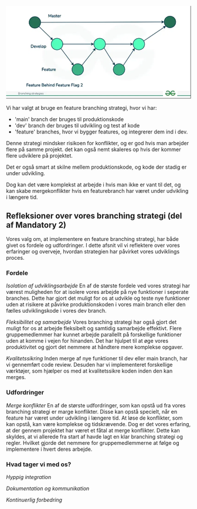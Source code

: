![Image of branching strategy](./images/image-243.png)


Vi har valgt at bruge en feature branching strategi, hvor vi har:
* 'main' branch der bruges til produktionskode
* 'dev' branch der bruges til udvikling og test af kode
* 'feature' branches, hvor vi bygger features, og integrerer dem ind i dev.

Denne strategi mindsker risikoen for konflikter, og er god hvis man arbejder flere på samme projekt. det kan også nemt skaleres op hvis der kommer flere udviklere på projektet.

Det er også smart at skilne mellem produktionskode, og kode der stadig er under udvikling.

Dog kan det være komplekst at arbejde i hvis man ikke er vant til det, og kan skabe mergekonflikter hvis en featurebranch har været under udvikling i længere tid.

## Refleksioner over vores branching strategi (del af Mandatory 2)
Vores valg om, at implementere en feature branching strategi, har både givet os fordele og udfordringer. I dette afsnit vil vi reflektere over vores erfaringer og overveje, hvordan strategien har påvirket vores udviklings proces. 

### Fordele
*Isolation af udviklingsarbejde*
En af de største fordele ved vores strategi har værest muligheden for at isolere vores arbejde på nye funktioner i seperate branches. Dette har gjort det muligt for os at udvikle og teste nye funktioner uden at risikere at påvirke produktionskoden i vores main branch eller den fælles udviklingskode i vores dev branch.

*Fleksibilitet og samarbejde*
Vores branching strategi har også gjort det muligt for os at arbejde fleksibelt og samtidig samarbejde effektivt. Flere gruppemedlemmer har kunnet arbejde parallellt på forskellige funktioner uden at komme i vejen for hinanden. Det har hjulpet til at øge vores produktivitet og gjort det nemmere at håndtere mere komplekse opgaver.

*Kvalitetssikring*
Inden merge af nye funktioner til dev eller main branch, har vi gennemført code review. Desuden har vi implementeret forskellige værktøjer, som hjælper os med at kvalitetssikre koden inden den kan merges. 

### Udfordringer
*Merge konflikter*
En af de største udfordringer, som kan opstå ud fra vores branching strategi er marge konflikter. Disse kan opstå specielt, når en feature har været under udvikling i længere tid. At løse de konflikter, som kan opstå, kan være komplekse og tidskrævende. Dog er det vores erfaring, at der gennem projektet har været et fåtal at merge konflikter. Dette kan skyldes, at vi allerede fra start af havde lagt en klar branching strategi og regler. Hvilket gjorde det nemmere for gruppemedlemmerne at følge og implementere i hvert deres arbejde.

### Hvad tager vi med os? 
*Hyppig integration*

*Dokumentation og kommunikation*

*Kontinuerlig forbedring*